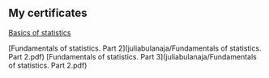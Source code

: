 ## 

## My certificates

[Basics of statistics]([/juliabulanaja/blob/master/Basics%20of%20statistics.pdf](https://github.com/juliabulanaja/juliabulanaja/blob/master/Basics%20of%20statistics.pdf))

[Fundamentals of statistics. Part 2](juliabulanaja/Fundamentals of statistics. Part 2.pdf)
[Fundamentals of statistics. Part 3](juliabulanaja/Fundamentals of statistics. Part 2.pdf)

<!--
**juliabulanaja/juliabulanaja** is a ✨ _special_ ✨ repository because its `README.md` (this file) appears on your GitHub profile.

Here are some ideas to get you started:

- 🔭 I’m currently working on ...
- 🌱 I’m currently learning ...
- 👯 I’m looking to collaborate on ...
- 🤔 I’m looking for help with ...
- 💬 Ask me about ...
- 📫 How to reach me: ...
- 😄 Pronouns: ...
- ⚡ Fun fact: ...
-->
